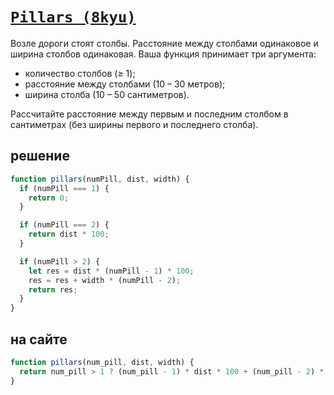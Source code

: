 # [`Pillars (8kyu)`](../index.md)

Возле дороги стоят столбы. Расстояние между столбами одинаковое и ширина столбов одинаковая. Ваша функция принимает три аргумента:

- количество столбов (≥ 1);
- расстояние между столбами (10 – 30 метров);
- ширина столба (10 – 50 сантиметров).

Рассчитайте расстояние между первым и последним столбом в сантиметрах (без ширины первого и последнего столба).

## решение

```js
function pillars(numPill, dist, width) {
  if (numPill === 1) {
    return 0;
  }

  if (numPill === 2) {
    return dist * 100;
  }

  if (numPill > 2) {
    let res = dist * (numPill - 1) * 100;
    res = res + width * (numPill - 2);
    return res;
  }
}
```

## на сайте

```js
function pillars(num_pill, dist, width) {
  return num_pill > 1 ? (num_pill - 1) * dist * 100 + (num_pill - 2) * width : 0;
}
```
